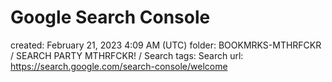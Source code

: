 # Google Search Console

created: February 21, 2023 4:09 AM (UTC)
folder: BOOKMRKS-MTHRFCKR / SEARCH PARTY MTHRFCKR! / Search
tags: Search
url: https://search.google.com/search-console/welcome